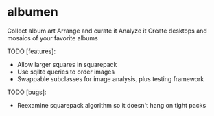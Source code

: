 albumen
===========

Collect album art
Arrange and curate it
Analyze it
Create desktops and mosaics of your favorite albums

TODO [features]:
- Allow larger squares in squarepack
- Use sqilte queries to order images
- Swappable subclasses for image analysis, plus testing framework

TODO [bugs]: 
- Reexamine squarepack algorithm so it doesn't hang on tight packs 
